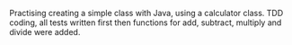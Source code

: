 Practising creating a simple class with Java, using a calculator class. TDD coding, all tests written first then functions for add, subtract, multiply and divide were added. 
